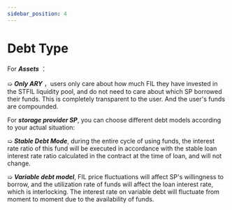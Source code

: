 ```yaml
---
sidebar_position: 4
---
```


# Debt Type

For ***Assets*** ：

➯ _**Only ARY**_ ，users only care about how much FIL they have invested in the STFIL liquidity pool, and do not need to care about which SP borrowed their funds. This is completely transparent to the user. And the user's funds are compounded.

For ***storage provider SP***, you can choose different debt models according to your actual situation:

➯ _**Stable Debt Mode**_, during the entire cycle of using funds, the interest rate ratio of this fund will be executed in accordance with the stable loan interest rate ratio calculated in the contract at the time of loan, and will not change.

➯ _**Variable debt model**_, FIL price fluctuations will affect SP's willingness to borrow, and the utilization rate of funds will affect the loan interest rate, which is interlocking. The interest rate on variable debt will fluctuate from moment to moment due to the availability of funds.
